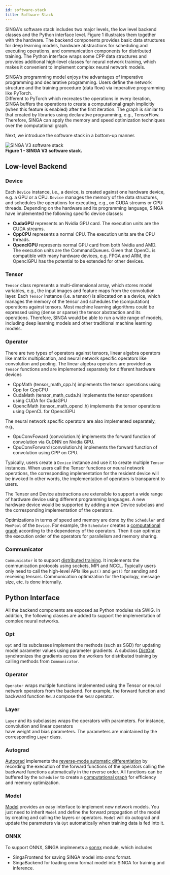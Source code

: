 ```yaml
---
id: software-stack
title: Software Stack
---
```


<!--- Licensed to the Apache Software Foundation (ASF) under one or more contributor license agreements.  See the NOTICE file distributed with this work for additional information regarding copyright ownership.  The ASF licenses this file to you under the Apache License, Version 2.0 (the "License"); you may not use this file except in compliance with the License.  You may obtain a copy of the License at http://www.apache.org/licenses/LICENSE-2.0 Unless required by applicable law or agreed to in writing, software distributed under the License is distributed on an "AS IS" BASIS, WITHOUT WARRANTIES OR CONDITIONS OF ANY KIND, either express or implied.  See the License for the specific language governing permissions and limitations under the License.  -->

SINGA's software stack includes two major levels, the low level backend classes
and the Python interface level. Figure 1 illustrates them together with the
hardware. The backend components provides basic data structures for deep
learning models, hardware abstractions for scheduling and executing operations,
and communication components for distributed training. The Python interface
wraps some CPP data structures and provides additional high-level classes for
neural network training, which makes it convenient to implement complex neural
network models.

SINGA's programming model enjoys the advantages of imperative programming and
declarative programming. Users define the network structure and the training
procedure (data flow) via imperative programming like PyTorch.  
Different to PyTorch which recreates the operations in every iteration, SINGA
buffers the operations to create a computational graph implicitly (when this
feature is enabled) after the first iteration. The graph is similar to that
created by libraries using declarative programming, e.g., TensorFlow. Therefore,
SINGA can apply the memory and speed optimization techniques over the
computational graph.

Next, we introduce the software stack in a bottom-up manner.

![SINGA V3 software stack](assets/singav3-sw.png) <br/> **Figure 1 - SINGA V3
software stack.**

## Low-level Backend

### Device

Each `Device` instance, i.e., a device, is created against one hardware device,
e.g. a GPU or a CPU. `Device` manages the memory of the data structures, and
schedules the operations for executing, e.g., on CUDA streams or CPU threads.
Depending on the hardware and its programming language, SINGA have implemented
the following specific device classes:

- **CudaGPU** represents an Nvidia GPU card. The execution units are the CUDA
  streams.
- **CppCPU** represents a normal CPU. The execution units are the CPU threads.
- **OpenclGPU** represents normal GPU card from both Nvidia and AMD. The
  execution units are the CommandQueues. Given that OpenCL is compatible with
  many hardware devices, e.g. FPGA and ARM, the OpenclGPU has the potential to
  be extended for other devices.

### Tensor

`Tensor` class represents a multi-dimensional array, which stores model
variables, e.g., the input images and feature maps from the convolution layer.
Each `Tensor` instance (i.e. a tensor) is allocated on a a device, which manages
the memory of the tensor and schedules the (computation) operations against
tensors. Most machine learning algorithms could be expressed using (dense or
sparse) the tensor abstraction and its operations. Therefore, SINGA would be
able to run a wide range of models, including deep learning models and other
traditional machine learning models.

### Operator

There are two types of operators against tensors, linear algebra operators like
matrix multiplication, and neural network specific operators like convolution
and pooling. The linear algebra operators are provided as `Tensor` functions and
are implemented separately for different hardware devices

- CppMath (tensor_math_cpp.h) implements the tensor operations using Cpp for
  CppCPU
- CudaMath (tensor_math_cuda.h) implements the tensor operations using CUDA for
  CudaGPU
- OpenclMath (tensor_math_opencl.h) implements the tensor operations using
  OpenCL for OpenclGPU

The neural network specific operators are also implemented separately, e.g.,

- GpuConvFoward (convolution.h) implements the forward function of convolution
  via CuDNN on Nvidia GPU.
- CpuConvForward (convolution.h) implements the forward function of convolution
  using CPP on CPU.

Typically, users create a `Device` instance and use it to create multiple
`Tensor` instances. When users call the Tensor functions or neural network
operations, the corresponding implementation for the resident device will be
invoked In other words, the implementation of operators is transparent to users.

The Tensor and Device abstractions are extensible to support a wide range of
hardware device using different programming languages. A new hardware device
would be supported by adding a new Device subclass and the corresponding
implementation of the operators.

Optimizations in terms of speed and memory are done by the `Scheduler` and
`MemPool` of the `Device`. For example, the `Scheduler` creates a
[computational graph](./graph) according to the dependency of the operators.
Then it can optimize the execution order of the operators for parallelism and
memory sharing.

### Communicator

`Communicator` is to support [distributed training](./dist-train). It implements
the communication protocols using sockets, MPI and NCCL. Typically users only
need to call the high-level APIs like `put()` and `get()` for sending and
receiving tensors. Communication optimization for the topology, message size,
etc. is done internally.

## Python Interface

All the backend components are exposed as Python modules via SWIG. In addition,
the following classes are added to support the implementation of complex neural
networks.

### Opt

`Opt` and its subclasses implement the methods (such as SGD) for updating model
parameter values using parameter gradients. A subclass [DistOpt](./dist-train)
synchronizes the gradients across the workers for distributed training by
calling methods from `Communicator`.

### Operator

`Operator` wraps multiple functions implemented using the Tensor or neural
network operators from the backend. For example, the forward function and
backward function `ReLU` compose the `ReLU` operator.

### Layer

`Layer` and its subclasses wraps the operators with parameters. For instance,
convolution and linear operators  
have weight and bias parameters. The parameters are maintained by the
corresponding `Layer` class.

### Autograd

[Autograd](./autograd) implements the
[reverse-mode automatic differentiation](https://rufflewind.com/2016-12-30/reverse-mode-automatic-differentiation)
by recording the execution of the forward functions of the operators calling the
backward functions automatically in the reverse order. All functions can be
buffered by the `Scheduler` to create a [computational graph](./graph) for
efficiency and memory optimization.

### Model

[Model](./graph) provides an easy interface to implement new network models. You
just need to inherit `Model` and define the forward propagation of the model by
creating and calling the layers or operators. `Model` will do autograd and
update the parameters via `Opt` automatically when training data is fed into it.

### ONNX

To support ONNX, SINGA implmenets a [sonnx](./onnx) module, which includes

- SingaFrontend for saving SINGA model into onnx format.
- SingaBackend for loading onnx format model into SINGA for training and
  inference.
